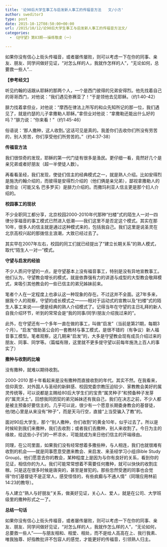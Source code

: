 ```yaml
---
title: '论90后大学生事工与启发新人事工的传福音方法   文/小方'
author: sweditor3
type: post
date: 2015-10-12T08:50:00+00:00
url: /2015/10/12/论90后大学生事工与启发新人事工的传福音方法文/
categories:
  - 《@守望》第83期——操练敬虔（一）

---
```

如果你没有信心上街头传福音，或者屡传屡败，则可以考虑一下在你的同事、亲友、朋友、同学间做好见证，&ldquo;对怎么样的人，我就作怎样的人&rdquo;，&ldquo;无论如何，总要救一些人&rdquo;&#8230; 

<!--more-->

**【参考经文】** 

听见约翰的话跟从耶稣的那两个人，一个是西门彼得的兄弟安得烈。他先找着自己的哥哥西门，对他说：&ldquo;我们遇见弥赛亚了！&rdquo;于是领他去见耶稣。（约1:40-42） 

腓力找着拿但业，对他说：&ldquo;摩西在律法上所写的和众先知所记的那一位，我们遇见了，就是约瑟的儿子拿撒勒人耶稣。&rdquo;拿但业对他说：&ldquo;拿撒勒还能出什么好的吗？&rdquo;腓力说：&ldquo;你来看！&rdquo;（约1:45-46） 

俗语说：&lsquo;那人撒种，这人收割。&rsquo;这话可见是真的。我差你们去收你们所没有劳苦的，别人劳苦，你们享受他们所劳苦的。&rdquo;（约4:37-38） 

**传福音方法** 

我们很惊奇的发现，耶稣的第一代门徒有很多是渔民。更仔细一看，竟然好几个是亲兄弟或者好朋友（超一半使徒人数）。 

再看看圣经，我们发现，使徒们信主的经典模式之一，就是熟人介绍。比如安得烈是施洗约翰介绍的，而彼得是安得烈介绍的（他们俩是亲兄弟），鄙视拿撒勒人的拿但业（可能又名 巴多罗买）是腓力介绍的。而撒玛利亚人信主更是那个妇人介绍的。 

**校园事工的现状** 

不少全职同工都分享，北京校园2000-2010年代那种&ldquo;扫楼&rdquo;式的陌生人一对一四律分享福音的事工模式已然进入低潮&mdash;&mdash;我们这里不是否定这个模式。其实在那10年，很多人的信主就是通过这种模式来的，包括我自己。我们这里是说圣灵在北京高校兴起的那拨信主浪潮，大致已经过去了。 

其实早在2007年左右，校园的同工们就已经提出了&ldquo;建立长期关系&rdquo;的熟人模式，取代&ldquo;陌生人一对一&rdquo;模式。 

**守望与启发的经验** 

不少人质问守望的一点，是守望基本上没有福音事工，特别是没有异地宣教事工。他们认为，守望教会增长的模式，就是依靠强有力的讲道与成型的大型教会敬拜模式，来吸引其他教会的一些已信主的弟兄姊妹前来。 

笔者个人在一定程度上也承认这一种现象的存在。不过这并不全面。这7年多来，据我个人的观察，守望的成长模式之一&mdash;&mdash;相对于运动式的宣教以及&ldquo;扫楼&rdquo;式的陌生人事工来说&mdash;&mdash;便是经典的熟人介绍模式了。记得当年在守望的主日礼拜的新人自我介绍环节，听到的常常会是&ldquo;我的同事/同学/朋友介绍我过来的&rdquo;。 

此外，在守望还有一个多年一直在做的事工，叫做&ldquo;启发&rdquo;（当前是第21期，每期3个月）。&ldquo;启发&rdquo;借助圣公会的一套教材与事工模式，是很不错的（有争议）新人福音事工模型。笔者观察，这几期来&ldquo;启发&rdquo;的，大多是守望教会现有成员介绍过来的朋友、同事、同学等。（篇幅有限，这里就不更多提守望以前每年施洗上百人的事实了） 

**撒种与收割的比喻** 

没有撒种，就难以期待收割。 

2000-2010 那十年看起来是没有撒种而直接收割的年代。其实不然。在我看来，信仰真空、对外国人与圣经的新鲜感、校园党委宗教压迫较少、家教教会美好的属灵传统等，可以说都是主赐给80后大学生们的宝贵&ldquo;属灵种子&rdquo;和预备种子发芽的&ldquo;属灵沃土&rdquo;。回想我同团契的弟兄姊妹还有我自己，我们在决志之前，不少人都是被主预备好要信主的。几乎可以说，很少有一个愿意长期委身教会的基督徒，他/她心里是从来没有&ldquo;种子&rdquo;，而是天马行空，直接&ldquo;上当受骗入了教&rdquo;的。 

面对90后大学生，那个&ldquo;别人撒种，你们收割&rdquo;的黄金10年，似乎过去了。所以是时候轮到我们来撒种，我们去收割；或者我们去撒种，别人来收割了。今日为主的缘故，给这些小子们的一杯凉水，可能就成为来日他们信主的开端缘由。 

同理，在公司里面，如果我们没有经常想着多撒些种，与人相连，我们也就很难有收割的机会&mdash;&mdash;就是同事愿意受邀来教会、来启发、来圣经学习小组(Bible Study Group)。他们愿意去你的教会，某种程度上是因为与你有良好的关系，看到你的见证，相信你的为人。我们可能常常想着不需要任何撒种，就可以快快的收割庄稼。只是这在很多时候是唐突的，甚至是冒犯的。那些忽然受邀的同事也会觉得&ldquo;你们基督徒不是正常人，感受怪怪的，有些疯癫与不通人情&rdquo;（同理应用林前14:23的教导）。 

与人建立&ldquo;熟人与好朋友&rdquo;关系，做美好见证，关心人、爱人，就是在公司、大学班级里的撒种形式之一了。 

**总结一句话** 

如果你没有信心上街头传福音，或者屡传屡败，则可以考虑一下在你的同事、亲友、朋友、同学间做好见证，&ldquo;对怎么样的人，我就作怎么样的人&rdquo;，&ldquo;无论如何，总要救一些人&rdquo;&mdash;&mdash;与朋友相和、相爱、相处，而不是给人高高在上、我行我素、唯我独尊、好指教批评不包容人的感觉，才能更好的传福音，引领熟人归主。